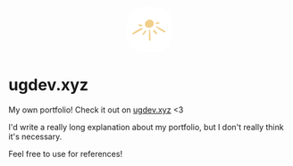 <div style="text-align: center"><img src="assets/images/favicon.png" style="width: 80px; border-radius: 25px"></div>

# ugdev.xyz
My own portfolio! Check it out on [ugdev.xyz](https://lumiug.github.io/ugdev) <3

I'd write a really long explanation about my portfolio, but I don't really think it's necessary.

Feel free to use for references!

